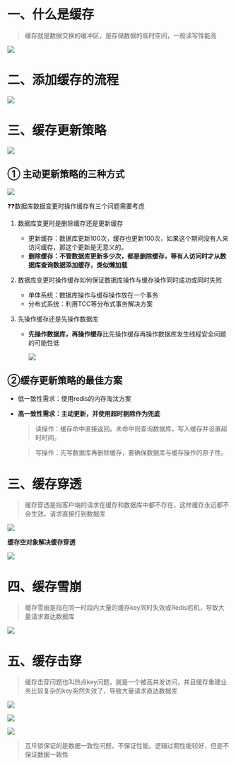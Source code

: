 # 一、什么是缓存

> 缓存就是数据交换的缓冲区，是存储数据的临时空间，一般读写性能高

![](img/缓存的优缺点.jpg)



# 二、添加缓存的流程

![](img/redis缓存作用模型.jpg)



# 三、缓存更新策略

![](img/缓存更新策略.jpg)

## ① 主动更新策略的三种方式

![](img/主动更新策略.jpg)

❓❓数据库数据变更时操作缓存有三个问题需要考虑



1. 数据库变更时是删除缓存还是更新缓存
   - 更新缓存：数据库更新100次，缓存也更新100次，如果这个期间没有人来访问缓存，那这个更新是无意义的。
   - **删除缓存：不管数据库更新多少次，都是删除缓存，等有人访问时才从数据库查询数据添加缓存，类似懒加载**
2. 数据库变更时操作缓存如何保证数据库操作与缓存操作同时成功或同时失败
   - 单体系统：数据库操作与缓存操作放在一个事务
   - 分布式系统：利用TCC等分布式事务解决方案

3. 先操作缓存还是先操作数据库

   - **先操作数据库，再操作缓存**比先操作缓存再操作数据库发生线程安全问题的可能性低

     ![](img/数据库与缓存操作的顺序.jpg)

## ②缓存更新策略的最佳方案

- 低一致性需求：使用redis的内存淘汰方案

- **高一致性需求：主动更新，并使用超时剔除作为兜底**

  > 读操作：缓存命中直接返回。未命中则查询数据库，写入缓存并设置超时时间。

  > 写操作：先写数据库再删除缓存，要确保数据库与缓存操作的原子性。



# 三、缓存穿透

> 缓存穿透是指客户端的请求在缓存和数据库中都不存在，这样缓存永远都不会生效。请求直接打到数据库



![](img/缓存穿透的解决方案.jpg)

**缓存空对象解决缓存穿透**

![](img/Snipaste_2023-04-24_16-30-35.jpg)



# 四、缓存雪崩

> 缓存雪崩是指在同一时段内大量的缓存key同时失效或Redis宕机，导致大量请求直达数据库

![](img/缓存雪崩.jpg)

# 五、缓存击穿

> 缓存击穿问题也叫热点key问题，就是一个被高并发访问，并且缓存重建业务比较复杂的key突然失效了，导致大量请求直达数据库

![](img/缓存雪崩.jpg)

![](img/缓存击穿的两种解决方案.jpg)

![](img/缓存击穿的两种解决方案优缺点.jpg)

> 互斥锁保证的是数据一致性问题，不保证性能。逻辑过期性能较好，但是不保证数据一致性 